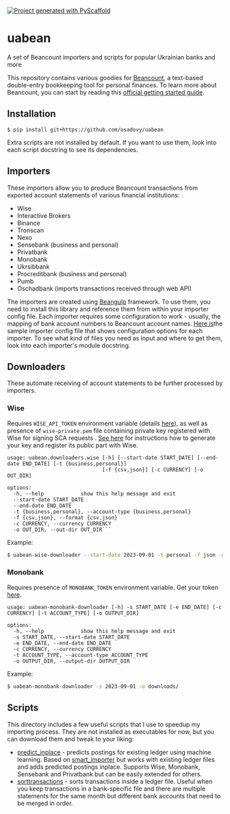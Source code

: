 <!-- These are examples of badges you might want to add to your README:

[![Coveralls](https://img.shields.io/coveralls/github/osadovy/uabean/main.svg)](https://coveralls.io/r/<USER>/uabean)
[![PyPI-Server](https://img.shields.io/pypi/v/uabean.svg)](https://pypi.org/project/uabean/)
-->

[![Project generated with PyScaffold](https://img.shields.io/badge/-PyScaffold-005CA0?logo=pyscaffold)](https://pyscaffold.org/)

# uabean

A set of Beancount importers and scripts for popular Ukrainian banks and more

This repository contains various goodies for [Beancount], a text-based double-entry bookkeeping tool for personal finances. To learn more about Beancount, you can start by reading this [official getting started guide][guide].

## Installation
```
$ pip install git+https://github.com/osadovy/uabean
```
Extra scripts are not installed by default. If you want to use them, look into each script docstring to see its dependencies.

## Importers
These importers allow you to produce Beancount transactions from exported account statements of various financial institutions:
* Wise
* Interactive Brokers
* Binance
* Tronscan
* Nexo
* Sensebank (business and personal)
* Privatbank
* Monobank
* Ukrsibbank
* Procreditbank (business and personal)
* Pumb
* Oschadbank (imports transactions received through web API)

The importers are created using [Beangulp] framework. To use them, you need to install this library and reference them from within your importer config file. Each importer requires some configuration to work - usually, the mapping of bank account numbers to Beancount account names. [Here is](my_import.py.sample)the sample importer config file that shows configuration options for each importer. To see what kind of files you need as input and where to get them, look into each importer's module docstring.

## Downloaders
These automate receiving of account statements to be further processed by importers.

### Wise
Requires `WISE_API_TOKEN` environment variable (details [here][wise-api-token]), as well as presence of `wise-private.pem` file containing private key registered with Wise for signing SCA requests . [See here][wise-signing] for instructions how to generate your key and register its public part with Wise.
```
usage: uabean.downloaders.wise [-h] [--start-date START_DATE] [--end-date END_DATE] [-t {business,personal}]
                               [-f {csv,json}] [-c CURRENCY] [-o OUT_DIR]

options:
  -h, --help            show this help message and exit
  --start-date START_DATE
  --end-date END_DATE
  -t {business,personal}, --account-type {business,personal}
  -f {csv,json}, --format {csv,json}
  -c CURRENCY, --currency CURRENCY
  -o OUT_DIR, --out-dir OUT_DIR```
```
Example:
```bash
$ uabean-wise-downloader --start-date 2023-09-01 -t personal -f json -o downloads/
```

### Monobank
Requires presence of `MONOBANK_TOKEN` environment variable. Get your token [here][monobank-api].
```
usage: uabean-monobank-downloader [-h] -s START_DATE [-e END_DATE] [-c CURRENCY] [-t ACCOUNT_TYPE] [-o OUTPUT_DIR]

options:
  -h, --help            show this help message and exit
  -s START_DATE, --start-date START_DATE
  -e END_DATE, --end-date END_DATE
  -c CURRENCY, --currency CURRENCY
  -t ACCOUNT_TYPE, --account-type ACCOUNT_TYPE
  -o OUTPUT_DIR, --output-dir OUTPUT_DIR
```

Example:
```bash
$ uabean-monobank-downloader -s 2023-09-01 -o downloads/
```

## Scripts
This directory includes a few useful scripts that I use to speedup my importing process. They are not installed as executables for now, but you can download them and tweak to your liking:
* [predict_inplace](scripts/predict_inplace.py) - predicts postings for existing ledger using machine learning. Based on [smart_importer] but works with existing ledger files and adds predicted postings inplace. Supports Wise, Monobank, Sensebank and Privatbank but can be easily extended for others.
* [sorttransactions](scripts/sorttransactions.py) - sorts transactions inside a ledger file. Useful when you keep transactions in a bank-specific file and there are multiple statements for the same month but different bank accounts that need to be merged in order.

[Beancount]: https://github.com/beancount/beancount
[guide]: https://beancount.github.io/docs/getting_started_with_beancount.html
[Beangulp]: https://github.com/beancount/beangulp
[wise-api-token]: https://docs.wise.com/api-docs/features/authentication-access/personal-tokens
[wise-signing]: https://docs.wise.com/api-docs/features/strong-customer-authentication-2fa/personal-token-sca
[monobank-api]: https://api.monobank.ua/
[smart_importer]: https://github.com/beancount/smart_importer
